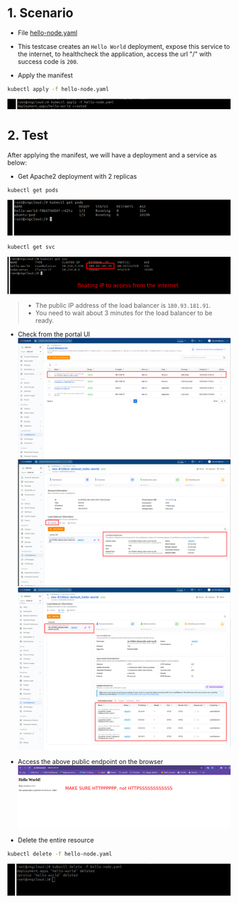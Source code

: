 # 1. Scenario
- File [hello-node.yaml](./../manifests/http-healthcheck/hello-node.yaml)
- This testcase creates an `Hello World` deployment, expose this service to the internet, to healthcheck the application, access the url "/" with success code is `200`.

- Apply the manifest
```bash
kubectl apply -f hello-node.yaml
```
![](./img/http-healthcheck/01.png)

# 2. Test
After applying the manifest, we will have a deployment and a service as below:
- Get Apache2 deployment with 2 replicas
```bash
kubectl get pods
```
![](./img/http-healthcheck/02.png)

```bash
kubectl get svc
```
![](./img/http-healthcheck/03.png)
> - The public IP address of the load balancer is `180.93.181.91`.
> - You need to wait about 3 minutes for the load balancer to be ready.

- Check from the portal UI
![](./img/http-healthcheck/04.png)
![](./img/http-healthcheck/05.png)
![](./img/http-healthcheck/06.png)

- Access the above public endpoint on the browser
![](./img/http-healthcheck/07.png)

- Delete the entire resource
```bash
kubectl delete -f hello-node.yaml
```
![](./img/http-healthcheck/08.png)